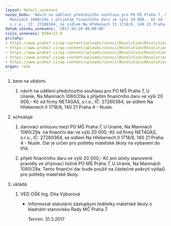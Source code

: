 ```yaml
---
layout: detail_usneseni
nazev_bodu: 'Návrh na udělení předchozího souhlasu pro PO MŠ Praha 7, U Uranie, Na
  Maninách 1080/29a s přijetím finančního daru ve výši 20 000,- Kč od firmy NET4GAS,
  s.r.o., IČ: 27260364, se sídlem Na Hřebenech II 1718/8, 140 21 Praha 4 - Nusle.'
datum_vzniku_usneseni: '2017-03-28 00:00:00'
cislo_usneseni: 0304/17-R
prilohy:
- https://www.praha7.cz/wp-content/uploads/councilResolution/Resolutions/29226/export/1Duvodovazprava~185149.doc
- https://www.praha7.cz/wp-content/uploads/councilResolution/Resolutions/29226/export/2ZadostMSUUranie~185148.pdf
- https://www.praha7.cz/wp-content/uploads/councilResolution/Resolutions/29226/export/3Darovacismlouva~185147.docx
- https://www.praha7.cz/wp-content/uploads/councilResolution/Resolutions/29226/export/4VypisOR~185145.pdf
- https://www.praha7.cz/wp-content/uploads/councilResolution/Resolutions/29226/export/export~296391.pdf
organ: rada
---
```

<OL class=urzList_view id=urzList>
<LI class=urzClass1><SPAN name="1">bere na vědomí</SPAN> 
<OL class=urzOlClass>
<LI class=urzClass2 style="TEXT-ALIGN: left"><SPAN>
<P>návrh na udělení předchozího souhlasu pro PO MŠ Praha 7, U Uranie, Na Maninách 1080/29a s přijetím finančního daru ve výši 20 000,- Kč od firmy NET4GAS, s.r.o., IČ: 27260364, se sídlem Na Hřebenech II 1718/8, 140 21 Praha 4 - Nusle.</P></SPAN></LI></OL></LI>
<LI class=urzClass1><SPAN name="24">schvaluje</SPAN> 
<OL class=urzOlClass>
<LI class=urzClass2 style="TEXT-ALIGN: left"><SPAN>
<P>darovací smlouvu&nbsp;mezi PO MŠ Praha 7, U Uranie, Na Maninách 1080/29a&nbsp;&nbsp;na finanční dar ve výši 20 000,-Kč&nbsp;od&nbsp;firmy NET4GAS, s.r.o., IČ: 27260364, se sídlem Na Hřebenech II 1718/8, 140 21 Praha 4 - Nusle. Dar je určen pro potřeby mateřské školy na vybavení do tříd.</P></SPAN></LI>
<LI class=urzClass2 style="TEXT-ALIGN: left"><SPAN>
<P>přijetí finančního daru ve výši 20 000,- Kč&nbsp;pro účely stanovené pravidly ve zřizovací listině PO MŠ Praha 7, U Uranie, Na Maninách 1080/29a. Tento finanční dar bude použit na částečné pokrytí výdajů pro potřeby mateřské školy.&nbsp;</P></SPAN></LI></OL></LI>
<LI class=urzClass1 id=urzUkoly><SPAN name="1">ukládá</SPAN>
<OL class=urzOlClass>
<LI class=urzClass2><SPAN>
<P>VED OŠK Ing. Dita Výborová</P></SPAN>
<UL class=urzUlClass>
<LI class=urzClass3><SPAN>
<P>Informovat statutární zástupkyni ředitelky mateřské školy o kladném stanovisku Rady MČ Praha 7.</P></SPAN><SPAN class=urzUkolTermin>Termín:&nbsp;31.3.2017</SPAN></LI></UL></LI></OL></LI></OL>